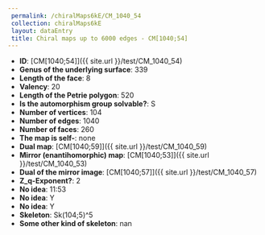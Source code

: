 ```yaml
--- 
 permalink: /chiralMaps6kE/CM_1040_54 
 collection: chiralMaps6kE
 layout: dataEntry
 title: Chiral maps up to 6000 edges - CM[1040;54]
---
```


- **ID**: [CM[1040;54]]({{ site.url }}/test/CM_1040_54)
- **Genus of the underlying surface**: 339
- **Length of the face**: 8
- **Valency**: 20
- **Length of the Petrie polygon**: 520
- **Is the automorphism group solvable?**: S
- **Number of vertices**: 104
- **Number of edges**: 1040
- **Number of faces**: 260
- **The map is self-**: none
- **Dual map**: [CM[1040;59]]({{ site.url }}/test/CM_1040_59)
- **Mirror (enantihomorphic) map**: [CM[1040;53]]({{ site.url }}/test/CM_1040_53)
- **Dual of the mirror image**: [CM[1040;57]]({{ site.url }}/test/CM_1040_57)
- **Z_q-Exponent?**: 2
- **No idea**:  11:53
- **No idea**: Y
- **No idea**: Y
- **Skeleton**: Sk(104;5)^5
- **Some other kind of skeleton**: nan
